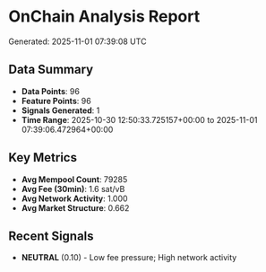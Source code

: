 # OnChain Analysis Report
Generated: 2025-11-01 07:39:08 UTC

## Data Summary
- **Data Points**: 96
- **Feature Points**: 96
- **Signals Generated**: 1
- **Time Range**: 2025-10-30 12:50:33.725157+00:00 to 2025-11-01 07:39:06.472964+00:00

## Key Metrics
- **Avg Mempool Count**: 79285
- **Avg Fee (30min)**: 1.6 sat/vB
- **Avg Network Activity**: 1.000
- **Avg Market Structure**: 0.662

## Recent Signals
- **NEUTRAL** (0.10) - Low fee pressure; High network activity
